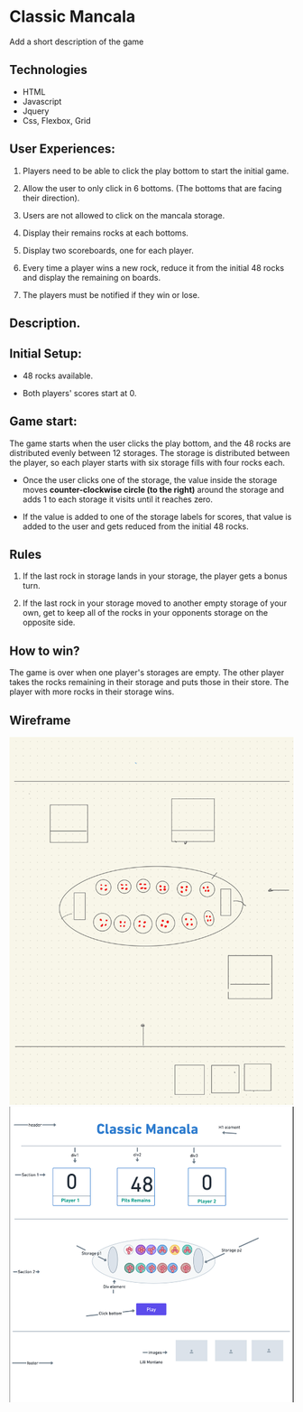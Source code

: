 # Classic Mancala 
 Add a short description of the game 

## Technologies
- HTML
- Javascript
- Jquery
- Css, Flexbox, Grid

## User Experiences:

1. Players need to be able to click the play bottom to start the initial game. 

2. Allow the user to only click in 6 bottoms. (The bottoms that are facing their direction). 

3. Users are not allowed to click on the mancala storage. 

4. Display their remains rocks at each bottoms.

5. Display two scoreboards, one for each player.
  
6. Every time a player wins a new rock, reduce it from the initial 48 rocks and display the remaining on boards. 

7. The players must be notified if they win or lose.




## Description.


## Initial Setup:

 - 48 rocks available. 
 
 - Both players' scores start at 0. 


 ## Game start:

The game starts when the user clicks the play bottom, and the 48 rocks are distributed evenly between 12 storages. The storage is distributed between the player, so each player starts with six storage fills with four rocks each. 
            
            
- Once the user clicks one of the storage, the value inside the storage moves **counter-clockwise circle (to the right)** around the storage and adds 1 to each storage it visits until it reaches zero.


- If the value is added to one of the storage labels for scores, that value is added to the user and gets reduced from the initial 48 rocks. 


## Rules
1. If the last rock in storage lands in your storage, the player gets a bonus turn.


 2. If the last rock in your storage moved to another empty storage of your own, get to keep all of the rocks in your opponents storage on the opposite side.


## How to win?

The game is over when one player's storages are empty. The other player takes the rocks remaining in their storage and puts those in their store. The player with more rocks in their storage wins. 

## Wireframe

<img src="/resources/miniFrame.jpg">
<img src="/resources/manwire.png">

<!--Next add wireframe  -->
